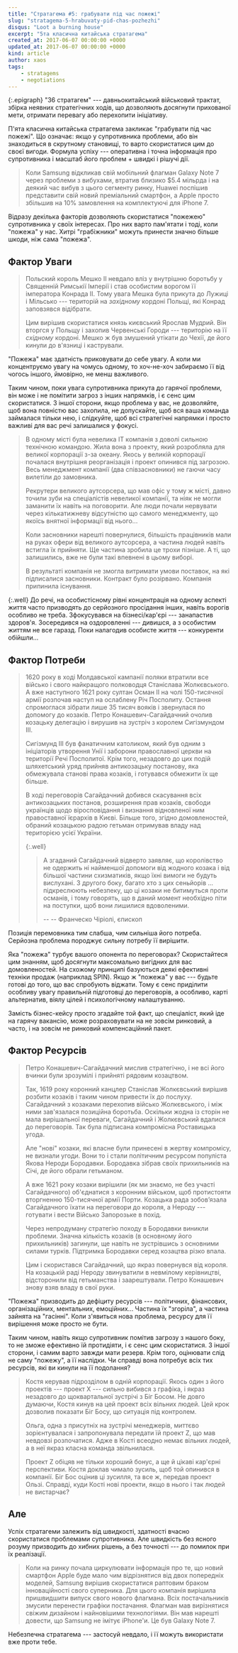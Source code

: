```yaml
---
title: "Стратагема #5: грабувати під час пожежі"
slug: "stratagema-5-hrabuvaty-pid-chas-pozhezhi"
disqus: "Loot a burning house"
excerpt: "5та класична китайська стратагема"
created_at: 2017-06-07 00:00:00 +0000
updated_at: 2017-06-07 00:00:00 +0000
kind: article
author: xaos
tags:
    - stratagems
    - negotiations
---
```


{:.epigraph}
"36 стратагем" ---  давньокитайський військовий трактат, збірка неявних стратегічних ходів, що дозволяють досягнути прихованої мети, отримати перевагу або перехопити ініціативу.

П'ята класична китайська стратагема закликає "грабувати під час пожежі".  Що означає: якщо у супротивника проблеми, або він знаходиться в скрутному становищі, то варто скористатися цим до своєї вигоди.  Формула успіху --- оперативна і точна інформація про супротивника і масштаб його проблем + швидкі і рішучі дії.

>Коли Samsung відкликав свій мобільний флагман Galaxy Note 7 через проблеми з вибухами, втратив близико $5.4 мільрда і на деякий час вибув з цього сегменту ринку, Huawei поспішив представити свій новий преміальний смартфон, а Apple просто збільшив на 10% замовлення на комплектуючі для iPhone 7. 

Відразу декілька факторів дозволяють скористатися "пожежею" супротивника у своїх інтересах.  Про них варто пам'ятати і тоді, коли "пожежа" у нас.  Хитрі "грабіжники" можуть принести значно більше шкоди, ніж сама "пожежа". 

Фактор Уваги
------------

>Польский король Мешко ІІ невдало вліз у внутрішню боротьбу у Священній Римськії Імперії і став особистим ворогом її імператора Конрада ІІ.  Тому увага Мешка була прикута до Лужиці і Мільсько --- територій на _західному_ кордоні Польщі, які Конрад заповзявся відібрати.
>
>Цим вирішив скористатися князь києвський Ярослав Мудрий.  Він вторгся у Польщу і захопив Червенські Городи --- територію на її _східному_ кордоні.  Мешко ж був змушений утікати до Чехії, де його кинули до в'язниці і кастрували.

"Пожежа" має здатність приковувати до себе увагу.  А коли ми концентруємо увагу на чомусь одному, то хоч-не-хоч забираємо її від чогось іншого, ймовірно, не менш важливого.

Таким чином, поки увага супротивника прикута до гарячої проблеми, він може і не помітити загроз з інших напрямків, і є сенс цим скористатися.  З іншої сторони, якщо проблема у вас, не дозволяйте, щоб вона повністю вас захопила, не допускайте, щоб вся ваша команда займалася тільки нею, і слідкуйте, щоб всі стратегічні напрямки і просто важливі для вас речі залишалися у фокусі.

>В одному місті була невелика IT компанія з доволі сильною технічною командою.  Жила вона з проекту, який розробляла для великої корпорації з-за океану.  Якось у великій корпорації почалася внутрішня реорганізація і проект опинився під загрозою.  Весь менеджмент компанії (два співзасновники) не гаючи часу вилетіли до замовника.
>
>Рекрутери великого аутсорсера, що мав офіс у тому ж місті, давно точили зуби на спеціалістів невеликої компанії, та ніяк не могли заманити їх навіть на поговорити.  Але люди почали нервувати через кількатижневу відсутністю що самого менеджменту, що якоїсь внятної інформації від нього...
>
>Коли засновники нарешті повернулися, більшість працівників мали на руках офери від великого аутсорсера, а частина людей навіть встигла їх прийняти.  Ще частина зробила це трохи пізніше.  А ті, що залишились, вже не були такі впевнені в цьому виборі. 
>
>В результаті компанія не змогла витримати умови поставок, на які підписалися засновники.  Контракт було розірвано.  Компанія припинила існування.

{:.well}
До речі, на особистісному рівні концентрація на одному аспекті життя часто призводять до серйозного просідання інших, навіть ворогів особливо не треба.  Зфокусувався на бізнесі/кар'єрі --- занапастив здоров'я.  Зосередився на оздоровленні --- дивишся, а з особистим життям не все гаразд.  Поки налагодив особисте життя --- конкуренти обійшли...

Фактор Потреби
--------------

>1620 року в ході Молдавської кампанії поляки втратили все військо і свого найкращого полководця Станіслава Жолкєвського.  А вже наступного 1621 року султан Осман ІІ на чолі 150-тисячної армії розпочав наступ на ослаблену Річ Посполиту. Остання спромоглася зібрати лише 35 тисяч вояків і звернулася по допомогу до козаків.  Петро Конашевич-Сагайдачний очолив козацьку делегацію і вирушив на зустріч з королем Сигізмундом ІІІ.
>
>Сигізмунд ІІІ був фанатичним католиком, який був одним з ініціаторів утворення Унії і заборони православної церкви на території Речі Посполитої.  Крім того, незадовго до цих подій шляхетський уряд прийняв антикозацьку постанову, яка обмежувала станові права козаків, і готувався обмежити їх ще більше.
>
>В ході переговорів Сагайдачний добився скасування всіх антикозацьких постанов, розширення прав козаків, свободи українців щодо віросповідання і визнання відновленої ним правоставної їєрархів в Києві.  Більше того, згідно домовленостей, обраний козацькою радою гетьман отримував владу над територією усієї України.
>
>{:.well}
>>А згаданий Сагайдачний відверто заявляє, що королівство не одержить ні найменшої допомоги від жодного козака і від більшої частини схизматиків, якщо їхні вимоги не будуть вислухані. З другого боку, багато хто з цих сеньйорів ... підкреслюють небезпеку, що ці козаки не битимуться проти османів, і тому говорять, що в даний момент необхідно піти на поступки, щоб вони лишилися вдоволеними.
>>
>>-- -- Франческо Чіріолі, єпископ

Позиція перемовника тим слабша, чим сильніша його потреба.  Серйозна проблема породжує сильну потребу її вирішити.  

Яка "пожежа" турбує вашого опонента по переговорах?  Скористайтеся цим знанням, щоб досягнути максомально вигідних для вас домовленостей.  На схожому принципі базуються деякі ефективні техніки продаж (наприклад SPIN).  Якщо ж "пожежа" у вас  --- будьте готові до того, що вас спробують віджати.  Тому є сенс приділити особливу увагу правильній підготовці до переговорів, а особливо, карті альтернатив, віялу цілей і психологічному налаштуванню.

Замість бізнес-кейсу просто згадайте той факт, що спеціаліст, який іде на гарячу вакансію, може розраховувати на не зовсім ринковий, а часто, і на зовсім не ринковий компенсаційний пакет.

Фактор Ресурсів
---------------

>Петро Конашевич-Сагайдачний мислив стратегічно, і не всі його вчинки були зрозумілі і прийняті рядовим козацтвом.
>
>Так, 1619 року коронний канцлер Станіслав Жолкєвський вирішив розбити козаків і таким чином привести їх до послуху.  Сагайдачний з козаками перехопив військо Жолкєвського, і між ними зав'язалася позиційна боротьба.  Оскільки жодна із сторін не мала вирішальної переваги, Сагайдачний і Жолкєвський вдалися до переговорів.  Так була підписана компромісна Роставицька угода.
>
>Але "нові" козаки, які власне були принесені в жертву компромісу, не визнали угоди.  Вони то і стали політичним ресурсом популіста Якова Нероди Бородавки.  Бородавка зібрав своїх прихильників на Січі, де його обрали гетьманом. 
>
>А вже 1621 року козаки вирішили (як ми знаємо, не без участі Сагайдачного) об'єднатися з коронним військом, щоб протистояти вторгненню 150-тисячної армії Порти.  Козацька рада зобов’язала Сагайдачного їхати на переговори до короля, а Нероду --- готувати і вести Військо Запорозьке в похід.
>
>Через непродуману стратегію походу в Бородавки виникли проблеми.  Значна кількість козаків (в основному його прихильників) загинули, ще навіть не зустрівшись з основними силами турків.  Підтримка Бородавки серед козацтва різко впала.
>
>Цим і скористався Сагайдачний, що якраз повернувся від короля.  На козацькій раді Нероду звинуватили в невмілому керівництві, відсторонили від гетьманства і заарештували.  Петро Конашевич знову взяв владу в свої руки.

"Пожежа" призводить до дефіциту ресурсів --- політичних, фінансових, організаційних, ментальних, емоційних...  Частина їх "згоріла", а частина зайнята на "гасінні".  Коли з'явиться нова проблема, ресурсу для її вирішення може просто не бути.

Таким чином, навіть якщо супротивник помітив загрозу з нашого боку, то не зможе ефективно їй протидіяти, і є сенс цим скористатися.  З іншої сторони, і самим варто завжди мати резерв.  Крім того, оцінювати слід не саму "пожежу", а її наслідки.  Чи справді вона потребує всіх тих ресурсів, які ви кинули на її подолання?

>Костя керував підрозділом в одній корпорації.  Якось один з його проектів --- проект Х --- сильно вибився з графіка, і якраз незадовго до щоквартальної зустрічі з Біг Босом.  Не довго думаючи, Костя кинув на цей проект всіх вільних людей.  Цей крок дозволив показати Біг Босу, що ситуація під контролем.
>
>Ольга,  одна з присутніх на зустрічі менеджерів, миттєво зорієнтувалася і запропонувала передати їй проект Z, що мав невдовзі розпочатися.  Адже в Кості всеодно немає вільних людей, а в неї якраз класна команда звільнилася. 
>
>Проект Z обіцяв не тільки хороший бонус, а ще й цікаві кар'єрні перспективи.  Костя доклав чимало зусиль, щоб той опинився в компанії.  Біг Бос оцінив ці зусилля, та все ж, передав проект Ользі.  Справді, куди Кості нові проекти, якщо в нього і так людей не вистарчає?

Але
---

Успіх стратагеми залежить від швидкості, здатності вчасно скористатися проблемами супротивника.  Але швидкість без ясного розуму призводить до хибних рішень, а без точності --- до помилок при їх реалізації.

>Коли на ринку почала циркулювати інформація про те, що новий смартфон Apple буде мало чим відрізнятися від двох попередніх моделей, Samsung вирішив скористатися раптовим браком інноваційності свого суперника.  Для цього компанія вирішила пришвидшити випуск свого нового флагмана.  Всіх постачальників змусили перенести графіки постачання.  Флагман мав вирізнятися свіжим дизайном і найновішими технологіями.  Він мав нарешті довести, що Samsung не імітує iPhone'и.  Це був Galaxy Note 7.

Небезпечна стратагема --- застосуй невдало, і її можуть використати вже проти тебе.
